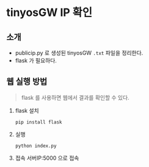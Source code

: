 # tinyosGW IP 확인

## 소개

- publicip.py 로 생성된 tinyosGW `.txt` 파일을 정리한다.
- flask 가 필요하다.

## 웹 실행 방법

> flask 를 사용하면 웹에서 결과를 확인할 수 있다.

1) flask 설치

    `pip install flask`

2) 실행

    `python index.py`

3) 접속
    서버IP:5000 으로 접속

